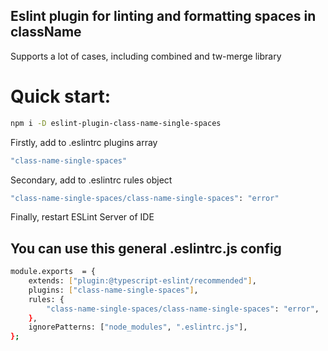 ## Eslint plugin for linting and formatting spaces in className

Supports a lot of cases, including combined and tw-merge library

# Quick start:

```bash
npm i -D eslint-plugin-class-name-single-spaces
```

Firstly, add to .eslintrc plugins array

```bash
"class-name-single-spaces"
```

Secondary, add to .eslintrc rules object

```bash
"class-name-single-spaces/class-name-single-spaces": "error"
```

Finally, restart ESLint Server of IDE

## You can use this general .eslintrc.js config

```bash
module.exports  = {
	extends: ["plugin:@typescript-eslint/recommended"],
	plugins: ["class-name-single-spaces"],
	rules: {
		"class-name-single-spaces/class-name-single-spaces": "error",
	},
	ignorePatterns: ["node_modules", ".eslintrc.js"],
};
```